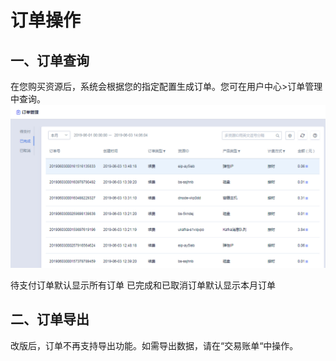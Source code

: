 

# 订单操作

## 一、订单查询

在您购买资源后，系统会根据您的指定配置生成订单。您可在用户中心\>订单管理中查询。
![image](/images/20190603140618.png)

待支付订单默认显示所有订单
已完成和已取消订单默认显示本月订单 

## 二、订单导出

改版后，订单不再支持导出功能。如需导出数据，请在“交易账单“中操作。
